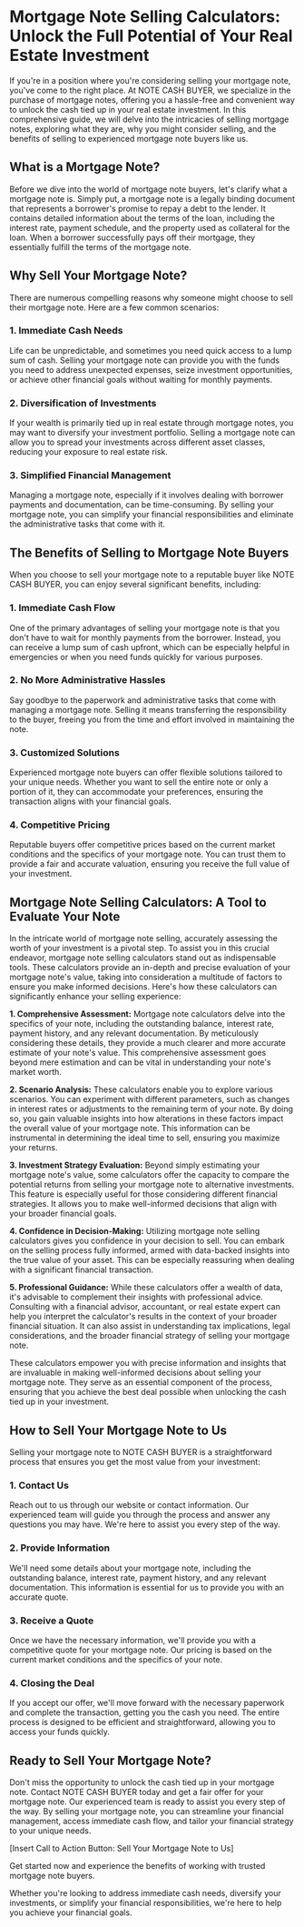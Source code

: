 # Mortgage Note Selling Calculators: Unlock the Full Potential of Your Real Estate Investment

If you're in a position where you're considering selling your mortgage note, you've come to the right place. At NOTE CASH BUYER, we specialize in the purchase of mortgage notes, offering you a hassle-free and convenient way to unlock the cash tied up in your real estate investment. In this comprehensive guide, we will delve into the intricacies of selling mortgage notes, exploring what they are, why you might consider selling, and the benefits of selling to experienced mortgage note buyers like us.

## What is a Mortgage Note?

Before we dive into the world of mortgage note buyers, let's clarify what a mortgage note is. Simply put, a mortgage note is a legally binding document that represents a borrower's promise to repay a debt to the lender. It contains detailed information about the terms of the loan, including the interest rate, payment schedule, and the property used as collateral for the loan. When a borrower successfully pays off their mortgage, they essentially fulfill the terms of the mortgage note.

## Why Sell Your Mortgage Note?

There are numerous compelling reasons why someone might choose to sell their mortgage note. Here are a few common scenarios:

### 1. Immediate Cash Needs

Life can be unpredictable, and sometimes you need quick access to a lump sum of cash. Selling your mortgage note can provide you with the funds you need to address unexpected expenses, seize investment opportunities, or achieve other financial goals without waiting for monthly payments.

### 2. Diversification of Investments

If your wealth is primarily tied up in real estate through mortgage notes, you may want to diversify your investment portfolio. Selling a mortgage note can allow you to spread your investments across different asset classes, reducing your exposure to real estate risk.

### 3. Simplified Financial Management

Managing a mortgage note, especially if it involves dealing with borrower payments and documentation, can be time-consuming. By selling your mortgage note, you can simplify your financial responsibilities and eliminate the administrative tasks that come with it.

## The Benefits of Selling to Mortgage Note Buyers

When you choose to sell your mortgage note to a reputable buyer like NOTE CASH BUYER, you can enjoy several significant benefits, including:

### 1. Immediate Cash Flow

One of the primary advantages of selling your mortgage note is that you don't have to wait for monthly payments from the borrower. Instead, you can receive a lump sum of cash upfront, which can be especially helpful in emergencies or when you need funds quickly for various purposes.

### 2. No More Administrative Hassles

Say goodbye to the paperwork and administrative tasks that come with managing a mortgage note. Selling it means transferring the responsibility to the buyer, freeing you from the time and effort involved in maintaining the note.

### 3. Customized Solutions

Experienced mortgage note buyers can offer flexible solutions tailored to your unique needs. Whether you want to sell the entire note or only a portion of it, they can accommodate your preferences, ensuring the transaction aligns with your financial goals.

### 4. Competitive Pricing

Reputable buyers offer competitive prices based on the current market conditions and the specifics of your mortgage note. You can trust them to provide a fair and accurate valuation, ensuring you receive the full value of your investment.

## Mortgage Note Selling Calculators: A Tool to Evaluate Your Note

In the intricate world of mortgage note selling, accurately assessing the worth of your investment is a pivotal step. To assist you in this crucial endeavor, mortgage note selling calculators stand out as indispensable tools. These calculators provide an in-depth and precise evaluation of your mortgage note's value, taking into consideration a multitude of factors to ensure you make informed decisions. Here's how these calculators can significantly enhance your selling experience:

**1. Comprehensive Assessment:** Mortgage note calculators delve into the specifics of your note, including the outstanding balance, interest rate, payment history, and any relevant documentation. By meticulously considering these details, they provide a much clearer and more accurate estimate of your note's value. This comprehensive assessment goes beyond mere estimation and can be vital in understanding your note's market worth.

**2. Scenario Analysis:** These calculators enable you to explore various scenarios. You can experiment with different parameters, such as changes in interest rates or adjustments to the remaining term of your note. By doing so, you gain valuable insights into how alterations in these factors impact the overall value of your mortgage note. This information can be instrumental in determining the ideal time to sell, ensuring you maximize your returns.

**3. Investment Strategy Evaluation:** Beyond simply estimating your mortgage note's value, some calculators offer the capacity to compare the potential returns from selling your mortgage note to alternative investments. This feature is especially useful for those considering different financial strategies. It allows you to make well-informed decisions that align with your broader financial goals.

**4. Confidence in Decision-Making:** Utilizing mortgage note selling calculators gives you confidence in your decision to sell. You can embark on the selling process fully informed, armed with data-backed insights into the true value of your asset. This can be especially reassuring when dealing with a significant financial transaction.

**5. Professional Guidance:** While these calculators offer a wealth of data, it's advisable to complement their insights with professional advice. Consulting with a financial advisor, accountant, or real estate expert can help you interpret the calculator's results in the context of your broader financial situation. It can also assist in understanding tax implications, legal considerations, and the broader financial strategy of selling your mortgage note.

These calculators empower you with precise information and insights that are invaluable in making well-informed decisions about selling your mortgage note. They serve as an essential component of the process, ensuring that you achieve the best deal possible when unlocking the cash tied up in your investment.

## How to Sell Your Mortgage Note to Us

Selling your mortgage note to NOTE CASH BUYER is a straightforward process that ensures you get the most value from your investment:

### 1. Contact Us

Reach out to us through our website or contact information. Our experienced team will guide you through the process and answer any questions you may have. We're here to assist you every step of the way.

### 2. Provide Information

We'll need some details about your mortgage note, including the outstanding balance, interest rate, payment history, and any relevant documentation. This information is essential for us to provide you with an accurate quote.

### 3. Receive a Quote

Once we have the necessary information, we'll provide you with a competitive quote for your mortgage note. Our pricing is based on the current market conditions and the specifics of your note.

### 4. Closing the Deal

If you accept our offer, we'll move forward with the necessary paperwork and complete the transaction, getting you the cash you need. The entire process is designed to be efficient and straightforward, allowing you to access your funds quickly.

## Ready to Sell Your Mortgage Note?

Don't miss the opportunity to unlock the cash tied up in your mortgage note. Contact NOTE CASH BUYER today and get a fair offer for your mortgage note. Our experienced team is ready to assist you every step of the way. By selling your mortgage note, you can streamline your financial management, access immediate cash flow, and tailor your financial strategy to your unique needs.

[Insert Call to Action Button: Sell Your Mortgage Note to Us]

Get started now and experience the benefits of working with trusted mortgage note buyers.

Whether you're looking to address immediate cash needs, diversify your investments, or simplify your financial responsibilities, we're here to help you achieve your financial goals.